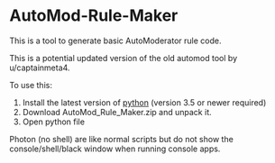 # AutoMod-Rule-Maker

This is a tool to generate basic AutoModerator rule code.

This is a potential updated version of the old automod tool by u/captainmeta4.

To use this:

1. Install the latest version of [python](https://www.python.org/downloads/) (version 3.5 or newer required)
2. Download AutoMod_Rule_Maker.zip and unpack it.
3. Open python file

Photon (no shell) are like normal scripts but do not show the console/shell/black window when running console apps. 
